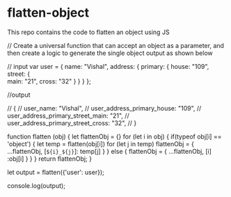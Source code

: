 # flatten-object
This repo contains the code to flatten an object using JS

// Create a universal function that can accept an object as a parameter, and then create a logic to generate the single object output as shown below 


// input
var user = {
  name: "Vishal",
  address: {
    primary: {
      house: "109",
      street: {             
        main: "21",
        cross: "32"
      }
    }
  }
};

//output

// {
//   user_name: "Vishal",
//   user_address_primary_house: "109",
//   user_address_primary_street_main: "21",
//   user_address_primary_street_cross: "32",
// }

function flatten (obj) {
    let flattenObj = {}
    for (let i in obj) {
        if(typeof obj[i] == 'object') {
            let temp = flatten(obj[i])
            for (let j in temp)
            flattenObj = {
                ...flattenObj,
                [`${i}_${j}`]: temp[j]
        }
    }
        else {
        flattenObj = {
            ...flattenObj,
            [i] :obj[i]
        } 
    }
    }
    return flattenObj;
}

let output = flatten({'user': user});

console.log(output);
